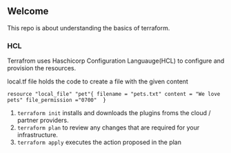 ## Welcome

This repo is about understanding the basics of terraform.

### HCL 
Terrafrom uses Haschicorp Configuration Languauge(HCL) to configure and provision the resources.

local.tf file holds the code to create a file with the given content

`resource "local_file" "pet"{
	filename = "pets.txt"
	content = "We love pets"
	file_permission ="0700"	
}`

1. `terraform init`  installs and downloads the plugins froms the cloud / partner providers.
2. `terraform plan`  to review any changes that are required for your infrastructure.
3. `terraform apply` executes the action proposed in the plan





